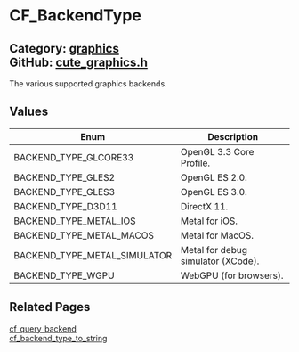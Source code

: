 [](../header.md ':include')

# CF_BackendType

Category: [graphics](https://github.com/RandyGaul/cute_framework/blob/master/docs/api_reference?id=graphics)  
GitHub: [cute_graphics.h](https://github.com/RandyGaul/cute_framework/blob/master/include/cute_graphics.h)  
---

The various supported graphics backends.

## Values

Enum | Description
--- | ---
BACKEND_TYPE_GLCORE33 | OpenGL 3.3 Core Profile.
BACKEND_TYPE_GLES2 | OpenGL ES 2.0.
BACKEND_TYPE_GLES3 | OpenGL ES 3.0.
BACKEND_TYPE_D3D11 | DirectX 11.
BACKEND_TYPE_METAL_IOS | Metal for iOS.
BACKEND_TYPE_METAL_MACOS | Metal for MacOS.
BACKEND_TYPE_METAL_SIMULATOR | Metal for debug simulator (XCode).
BACKEND_TYPE_WGPU | WebGPU (for browsers).

## Related Pages

[cf_query_backend](https://github.com/RandyGaul/cute_framework/blob/master/docs/graphics/cf_query_backend.md)  
[cf_backend_type_to_string](https://github.com/RandyGaul/cute_framework/blob/master/docs/graphics/cf_backend_type_to_string.md)  
